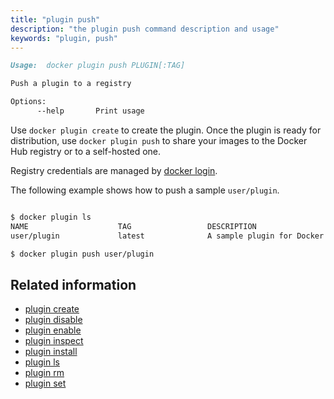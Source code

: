 ```yaml
---
title: "plugin push"
description: "the plugin push command description and usage"
keywords: "plugin, push"
---
```


<!-- This file is maintained within the docker/docker Github
     repository at https://github.com/docker/docker/. Make all
     pull requests against that repo. If you see this file in
     another repository, consider it read-only there, as it will
     periodically be overwritten by the definitive file. Pull
     requests which include edits to this file in other repositories
     will be rejected.
-->

```markdown
Usage:  docker plugin push PLUGIN[:TAG]

Push a plugin to a registry

Options:
      --help       Print usage
```

Use `docker plugin create` to create the plugin. Once the plugin is ready for distribution,
use `docker plugin push` to share your images to the Docker Hub registry or to a self-hosted one.

Registry credentials are managed by [docker login](login.md).

The following example shows how to push a sample `user/plugin`.

```bash

$ docker plugin ls
NAME                  	TAG                 DESCRIPTION                  ENABLED
user/plugin             latest              A sample plugin for Docker   false

$ docker plugin push user/plugin
```

## Related information

* [plugin create](plugin_create.md)
* [plugin disable](plugin_disable.md)
* [plugin enable](plugin_enable.md)
* [plugin inspect](plugin_inspect.md)
* [plugin install](plugin_install.md)
* [plugin ls](plugin_ls.md)
* [plugin rm](plugin_rm.md)
* [plugin set](plugin_set.md)
